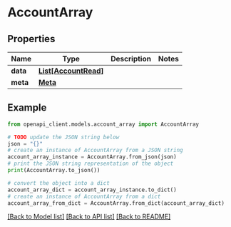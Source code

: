 # AccountArray


## Properties

Name | Type | Description | Notes
------------ | ------------- | ------------- | -------------
**data** | [**List[AccountRead]**](AccountRead.md) |  | 
**meta** | [**Meta**](Meta.md) |  | 

## Example

```python
from openapi_client.models.account_array import AccountArray

# TODO update the JSON string below
json = "{}"
# create an instance of AccountArray from a JSON string
account_array_instance = AccountArray.from_json(json)
# print the JSON string representation of the object
print(AccountArray.to_json())

# convert the object into a dict
account_array_dict = account_array_instance.to_dict()
# create an instance of AccountArray from a dict
account_array_from_dict = AccountArray.from_dict(account_array_dict)
```
[[Back to Model list]](../README.md#documentation-for-models) [[Back to API list]](../README.md#documentation-for-api-endpoints) [[Back to README]](../README.md)


